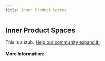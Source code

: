 ```yaml
---
title: Inner Product Spaces
---
```


## Inner Product Spaces

This is a stub. [Help our community expand it.](https://github.com/freeCodeCamp/guide-articles/tree/master/articles/Math/Linear-Algebra/Inner-Product-Spaces/index.md)

<!-- The article goes here, in GitHub-flavored Markdown. Feel free to add YouTube videos, images, and CodePen/JSBin embeds  -->

#### More Information:
<!-- Please add any articles you think might be helpful to read before writing the article -->


